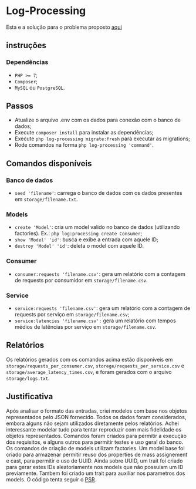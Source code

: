 # Log-Processing
Esta e a solução para o problema proposto [aqui](https://github.com/thefuga/log-processing/blob/master/DESCRIPTION.md)

## instruções
### Dependências
- `PHP >= 7`;
- `Composer`;
- `MySQL` ou `PostgreSQL`.

## Passos
- Atualize o arquivo .env com os dados para conexão com o banco de dados;
- Execute `composer install` para instalar as dependências;
- Execute `php log-processing migrate:fresh` para executar as migrations;
- Rode comandos na forma `php log-processing 'command'`.

## Comandos disponíveis
### Banco de dados
- `seed 'filename'`: carrega o banco de dados com os dados presentes em `storage/filename.txt`.
 
 ### Models
 - `create 'Model'`: cria um model valido no banco de dados (utilizando factories). Ex.: `php log:processing create Consumer`;
 - `show 'Model' 'id'`: busca e exibe a entrada com aquele ID;
 - `destroy 'Model' 'id'`: deleta o model com aquele ID.
 
 ### Consumer
 - `consumer:requests 'filename.csv'`: gera um relatório com a contagem de requests por consumidor em `storage/filename.csv`.
 
### Service
- `service:requests 'filename.csv'`: gera um relatório com a contagem de requests por serviço em `storage/filename.csv`;
- `service:latencies 'filename.csv':` gera um relatório com tempos médios de latências por serviço em `storage/filename.csv`.

## Relatórios
Os relatórios gerados com os comandos acima estão disponíveis em `storage/requests_per_consumer.csv`, `storege/requests_per_service.csv` e `storage/average_latency_times.csv`, e foram gerados com o arquivo `storage/logs.txt`.

## Justificativa
Após analisar o formato das entradas, criei modelos com base nos objetos representados pelo JSON fornecido. Todos os dados foram considerados, embora alguns não sejam utilizados diretamente pelos relatórios. Achei interessante modelar tudo para tentar reproduzir com mais fidelidade os objetos representados.
Comandos foram criados para permitir a execução dos requisitos, e alguns outros para permitir testes e uso geral do banco. Os comandos de criação de models utilizam factories.
Um model base foi criado para armazenar permitir reuso dos properties de mass assignement e cast, para permitir o uso de UUID.
Ainda sobre UUID, um trait foi criado para gerar estes IDs aleatoriamente nos models que não possuíam um ID previamente.
Tambem foi criado um trait para auxiliar nos parametros dos models.
O código tenta seguir o [PSR](https://www.php-fig.org/psr/).
